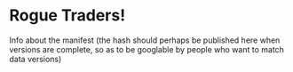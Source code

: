 # Rogue Traders!

Info about the manifest (the hash should perhaps be published here when versions are complete, so as to be googlable by people who want to match data versions)
